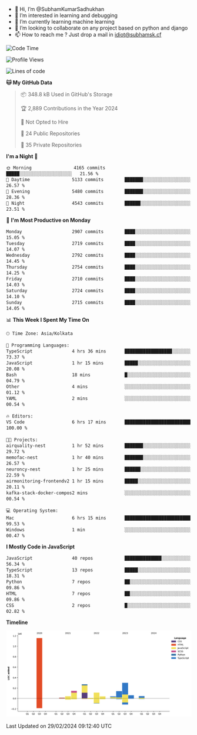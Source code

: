 - 👋 Hi, I’m @SubhamKumarSadhukhan
- 👀 I’m interested in learning and debugging
- 🌱 I’m currently learning machine learning
- 💞️ I’m looking to collaborate on any project based on python and django
- 📫 How to reach me ?
      Just drop a mail in idiot@subhamsk.cf

<!---
SubhamKumarSadhukhan/SubhamKumarSadhukhan is a ✨ special ✨ repository because its `README.md` (this file) appears on your GitHub profile.
You can click the Preview link to take a look at your changes.
--->


<!--START_SECTION:waka-->
![Code Time](http://img.shields.io/badge/Code%20Time-1%2C969%20hrs%2059%20mins-blue)

![Profile Views](http://img.shields.io/badge/Profile%20Views-0-blue)

![Lines of code](https://img.shields.io/badge/From%20Hello%20World%20I%27ve%20Written-2.4%20million%20lines%20of%20code-blue)

**🐱 My GitHub Data** 

> 📦 348.8 kB Used in GitHub's Storage 
 > 
> 🏆 2,889 Contributions in the Year 2024
 > 
> 🚫 Not Opted to Hire
 > 
> 📜 24 Public Repositories 
 > 
> 🔑 35 Private Repositories 
 > 
**I'm a Night 🦉** 

```text
🌞 Morning                4165 commits        █████░░░░░░░░░░░░░░░░░░░░   21.56 % 
🌆 Daytime                5133 commits        ███████░░░░░░░░░░░░░░░░░░   26.57 % 
🌃 Evening                5480 commits        ███████░░░░░░░░░░░░░░░░░░   28.36 % 
🌙 Night                  4543 commits        ██████░░░░░░░░░░░░░░░░░░░   23.51 % 
```
📅 **I'm Most Productive on Monday** 

```text
Monday                   2907 commits        ████░░░░░░░░░░░░░░░░░░░░░   15.05 % 
Tuesday                  2719 commits        ████░░░░░░░░░░░░░░░░░░░░░   14.07 % 
Wednesday                2792 commits        ████░░░░░░░░░░░░░░░░░░░░░   14.45 % 
Thursday                 2754 commits        ████░░░░░░░░░░░░░░░░░░░░░   14.25 % 
Friday                   2710 commits        ████░░░░░░░░░░░░░░░░░░░░░   14.03 % 
Saturday                 2724 commits        ████░░░░░░░░░░░░░░░░░░░░░   14.10 % 
Sunday                   2715 commits        ████░░░░░░░░░░░░░░░░░░░░░   14.05 % 
```


📊 **This Week I Spent My Time On** 

```text
🕑︎ Time Zone: Asia/Kolkata

💬 Programming Languages: 
TypeScript               4 hrs 36 mins       ██████████████████░░░░░░░   73.37 % 
JavaScript               1 hr 15 mins        █████░░░░░░░░░░░░░░░░░░░░   20.08 % 
Bash                     18 mins             █░░░░░░░░░░░░░░░░░░░░░░░░   04.79 % 
Other                    4 mins              ░░░░░░░░░░░░░░░░░░░░░░░░░   01.12 % 
YAML                     2 mins              ░░░░░░░░░░░░░░░░░░░░░░░░░   00.54 % 

🔥 Editors: 
VS Code                  6 hrs 17 mins       █████████████████████████   100.00 % 

🐱‍💻 Projects: 
airquality-nest          1 hr 52 mins        ███████░░░░░░░░░░░░░░░░░░   29.72 % 
memofac-nest             1 hr 40 mins        ███████░░░░░░░░░░░░░░░░░░   26.57 % 
neuroncy-nest            1 hr 25 mins        ██████░░░░░░░░░░░░░░░░░░░   22.59 % 
airmonitoring-frontendv2 1 hr 15 mins        █████░░░░░░░░░░░░░░░░░░░░   20.11 % 
kafka-stack-docker-compos2 mins              ░░░░░░░░░░░░░░░░░░░░░░░░░   00.54 % 

💻 Operating System: 
Mac                      6 hrs 15 mins       █████████████████████████   99.53 % 
Windows                  1 min               ░░░░░░░░░░░░░░░░░░░░░░░░░   00.47 % 
```

**I Mostly Code in JavaScript** 

```text
JavaScript               40 repos            ██████████████░░░░░░░░░░░   56.34 % 
TypeScript               13 repos            █████░░░░░░░░░░░░░░░░░░░░   18.31 % 
Python                   7 repos             ██░░░░░░░░░░░░░░░░░░░░░░░   09.86 % 
HTML                     7 repos             ██░░░░░░░░░░░░░░░░░░░░░░░   09.86 % 
CSS                      2 repos             █░░░░░░░░░░░░░░░░░░░░░░░░   02.82 % 
```



**Timeline**

![Lines of Code chart](https://raw.githubusercontent.com/SubhamKumarSadhukhan/SubhamKumarSadhukhan/main/assets/bar_graph.png)


 Last Updated on 29/02/2024 09:12:40 UTC
<!--END_SECTION:waka-->
